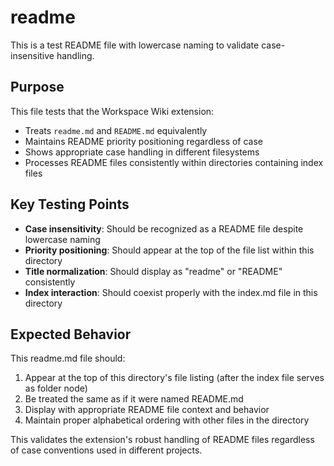 # readme

This is a test README file with lowercase naming to validate case-insensitive handling.

## Purpose

This file tests that the Workspace Wiki extension:

- Treats `readme.md` and `README.md` equivalently
- Maintains README priority positioning regardless of case
- Shows appropriate case handling in different filesystems
- Processes README files consistently within directories containing index files

## Key Testing Points

- **Case insensitivity**: Should be recognized as a README file despite lowercase naming
- **Priority positioning**: Should appear at the top of the file list within this directory
- **Title normalization**: Should display as "readme" or "README" consistently
- **Index interaction**: Should coexist properly with the index.md file in this directory

## Expected Behavior

This readme.md file should:

1. Appear at the top of this directory's file listing (after the index file serves as folder node)
2. Be treated the same as if it were named README.md
3. Display with appropriate README file context and behavior
4. Maintain proper alphabetical ordering with other files in the directory

This validates the extension's robust handling of README files regardless of case conventions used in different projects.
